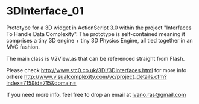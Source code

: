 3DInterface_01    
==============

Prototype for a 3D widget in ActionScript 3.0 within the project "Interfaces To Handle Data Complexity".
The prototype is self-contained meaning it comprises a tiny 3D engine + tiny 3D Physics Engine, all tied
together in an MVC fashion.

The main class is V2View.as that can be referenced straight from Flash.

Please check http://www.stc0.co.uk/3DI/3DInterfaces.html for more info
orhere http://www.visualcomplexity.com/vc/project_details.cfm?index=715&id=715&domain=

If you need more info, feel free to drop an email at ivano.ras@gmail.com